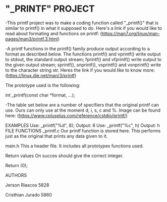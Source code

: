 <html>
<body>
<h1>"_PRINTF" PROJECT</h1>

-This printf project was to make a coding function called "_printf()" that is similar to printf() in what it supposed to do. Here's a link if you would like to read about formating and functions on printf: (https://man7.org/linux/man-pages/man3/printf.3.html)

-A printf functions in the printf() family produce output according to a format as described below. The functions printf() and vprintf() write output to stdout, the standard output stream; fprintf() and vfprintf() write output to the given output stream; sprintf(), snprintf(), vsprintf() and vsnprintf() write to the character string str. Heres the link if you would like to know more: (https://linux.die.net/man/3/printf)

The prototype used is the following:

int _printf(const char *format, ...);

-The table set below are a number of specifiers that the original printf can use. Ours can only use at the moment d, i, s, c and %.
Image can be found here: (https://www.cplusplus.com/reference/cstdio/printf/)

EXAMPLES
Use: _printf("%d", 8);
Output: 8
Use: _printf("%c", h)
Output: h
FILE FUNCTIONS
_printf.c
Our printf function is stored here. This performs just as the original that prints any data given to it.

main.h
This a header file. It includes all prototypes functions used.

Return values
On succes should give the correct integer.

Return (0);

AUTHORS

Jerson Riascos 5828

Cristhian Jurado 5860